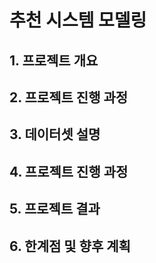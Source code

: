 # 추천 시스템 모델링
## 1. 프로젝트 개요
## 2. 프로젝트 진행 과정
## 3. 데이터셋 설명
## 4. 프로젝트 진행 과정
## 5. 프로젝트 결과
## 6. 한계점 및 향후 계획
